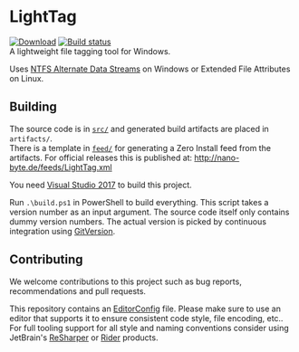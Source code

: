 # LightTag

[![Download](https://img.shields.io/badge/download-app-blue.svg)](http://nano-byte.de/feeds/LightTag.xml)
[![Build status](https://img.shields.io/appveyor/ci/nano-byte/lighttag.svg)](https://ci.appveyor.com/project/nano-byte/lighttag)  
A lightweight file tagging tool for Windows.

Uses [NTFS Alternate Data Streams](http://blogs.technet.com/b/askcore/archive/2013/03/24/alternate-data-streams-in-ntfs.aspx) on Windows or Extended File Attributes on Linux.

## Building

The source code is in [`src/`](src/) and generated build artifacts are placed in `artifacts/`.  
There is a template in [`feed/`](feed/) for generating a Zero Install feed from the artifacts. For official releases this is published at: http://nano-byte.de/feeds/LightTag.xml

You need [Visual Studio 2017](https://www.visualstudio.com/downloads/) to build this project.

Run `.\build.ps1` in PowerShell to build everything. This script takes a version number as an input argument. The source code itself only contains dummy version numbers. The actual version is picked by continuous integration using [GitVersion](http://gitversion.readthedocs.io/).

## Contributing

We welcome contributions to this project such as bug reports, recommendations and pull requests.

This repository contains an [EditorConfig](http://editorconfig.org/) file. Please make sure to use an editor that supports it to ensure consistent code style, file encoding, etc.. For full tooling support for all style and naming conventions consider using JetBrain's [ReSharper](https://www.jetbrains.com/resharper/) or [Rider](https://www.jetbrains.com/rider/) products.
